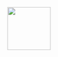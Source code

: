 <div id="header" align="center">
  <img src="https://i.giphy.com/media/v1.Y2lkPTc5MGI3NjExdGZhaHZ0MDJsYXNlMWp4em14NG1mcnQyYTE0OGZhM3RzbndxcW02ZCZlcD12MV9pbnRlcm5hbF9naWZfYnlfaWQmY3Q9cw/3esL6MEpYoHkjl9eRp/giphy.gif" width="100"/>
</div>

<!--
**guccho6w9/guccho6w9** is a ✨ _special_ ✨ repository because its `README.md` (this file) appears on your GitHub profile.

Here are some ideas to get you started:

- 🔭 I’m currently working on ...
- 🌱 I’m currently learning ...
- 👯 I’m looking to collaborate on ...
- 🤔 I’m looking for help with ...
- 💬 Ask me about ...
- 📫 How to reach me: ...
- 😄 Pronouns: ...
- ⚡ Fun fact: ...
-->
